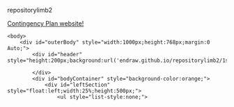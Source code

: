   repositorylimb2


<a href="https://endraw.github.io/repositorylimb2/1sthtml1.1/index.html">Contingency Plan website!</a>

<html>

	<body>
        <div id="outerBody" style="width:1000px;height:768px;margin:0 Auto;">
		    <div id="header" style="height:200px;background:url('endraw.github.io/repositorylimb2/1sthtml1.1/Titlebar_Contingency_Plan.jpg')">
			
			</div>
			<div id="bodyContainer" style="background-color:orange;">
			    <div id="leftSection" style="float:left;width:25%;height:500px;">
				    <ul style="list-style:none;">
  </body>

<div id="header" style="height:200px;background:url('https://endraw.github.io/repositorylimb2/1sthtml1.1/Titlebar_Contingency_Plan.jpg')">

  </div>
 </div>
</html>
